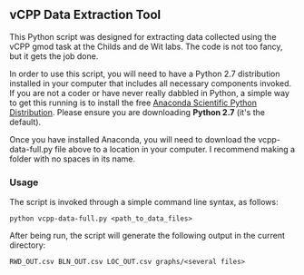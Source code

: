 ## vCPP Data Extraction Tool

This Python script was designed for extracting data collected using the vCPP gmod task at the Childs and de Wit labs. The code is not too fancy, but it gets the job done.

In order to use this script, you will need to have a Python 2.7 distribution installed in your computer that includes all necessary components invoked. If you are not a coder or have never really dabbled in Python, a simple way to get this running is to install the free [Anaconda Scientific Python Distribution][1]. Please ensure you are downloading **Python 2.7** (it's the default).

Once you have installed Anaconda, you will need to download the vcpp-data-full.py file above to a location in your computer. I recommend making a folder with no spaces in its name.

### Usage

The script is invoked through a simple command line syntax, as follows:

`python vcpp-data-full.py <path_to_data_files>`

After being run, the script will generate the following output in the current directory:

`RWD_OUT.csv
BLN_OUT.csv
LOC_OUT.csv
graphs/<several files>
`

[1]: https://store.continuum.io/cshop/anaconda/ 